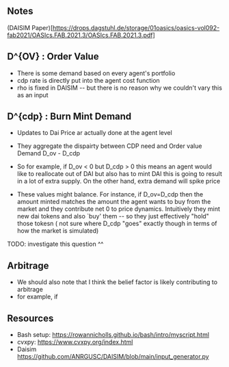 ## Notes 

(DAISIM Paper)[https://drops.dagstuhl.de/storage/01oasics/oasics-vol092-fab2021/OASIcs.FAB.2021.3/OASIcs.FAB.2021.3.pdf]

## D^{OV} : Order Value

- There is some demand based on every agent's portfolio
- cdp rate is directly put into the agent cost function
- rho is fixed in DAISIM -- but there is no reason why we couldn't vary this as an input

## D^{cdp} : Burn Mint Demand

- Updates to Dai Price ar actually done at the agent level
- They aggregate the dispairty between CDP need and Order value Demand D_ov - D_cdp
- So for example, if D_ov < 0 but D_cdp  > 0 this means an agent would like to reallocate out of DAI but also has to mint DAI this is going to result in a lot of extra supply. On the other hand, extra demand will spike price

- These values might balance. For instance, if D_ov=D_cdp then the amount minted matches the amount the agent wants to buy from the market and they contribute net 0 to price dynamics. Intuitively they mint new dai tokens and also `buy' them -- so they just effectively "hold" those tokesn
 ( not sure where D_cdp "goes" exactly though in terms of how the market is simulated)

 TODO: investigate this question ^^

 ## Arbitrage

 - We should also note that I think the belief factor is likely contributing to arbitrage
 - for example, if 

## Resources
- Bash setup:
https://rowannicholls.github.io/bash/intro/myscript.html
- cvxpy:
https://www.cvxpy.org/index.html
- Daisim
https://github.com/ANRGUSC/DAISIM/blob/main/input_generator.py